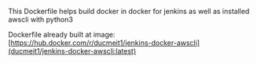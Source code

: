 This Dockerfile helps build docker in docker for jenkins as well as installed awscli with python3

Dockerfile already built at image: [https://hub.docker.com/r/ducmeit1/jenkins-docker-awscli](ducmeit1/jenkins-docker-awscli:latest)
